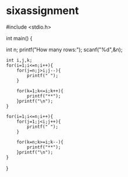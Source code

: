 # sixassignment
#include <stdio.h>

int main()
{
    
int n;
    printf("How many rows:");
    scanf("%d",&n);
    
    int i,j,k;
    for(i=1;i<=n;i++){
        for(j=n;j>i;j--){
            printf(" ");
        }
        
        for(k=1;k<=i;k++){
            printf("**");
        }printf("\n");
    }
    
    for(i=1;i<=n;i++){
        for(j=1;j<i;j++){
            printf(" ");
        }
        
        for(k=n;k>=i;k--){
            printf("**");
        }printf("\n");
    }
 
}
